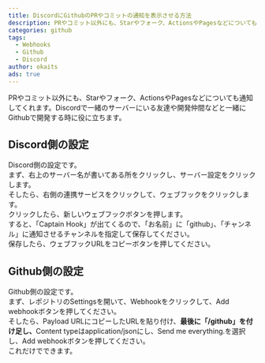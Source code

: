 ```yaml
---
title: DiscordにGithubのPRやコミットの通知を表示させる方法
description: PRやコミット以外にも、Starやフォーク、ActionsやPagesなどについても通知してくれます。Discordで一緒のサーバーにいる友達や開発仲間などと一緒にGithubで開発する時に役に立ちます。
categories: github
tags:
  - Webhooks
  - Github
  - Discord
author: okaits
ads: true
---
```

<div class="adservice-pc"></div>
PRやコミット以外にも、Starやフォーク、ActionsやPagesなどについても通知してくれます。Discordで一緒のサーバーにいる友達や開発仲間などと一緒にGithubで開発する時に役に立ちます。<br>

<h2>Discord側の設定</h2>
Discord側の設定です。<br>
まず、右上のサーバー名が書いてある所をクリックし、サーバー設定をクリックします。<br>
そしたら、右側の連携サービスをクリックして、ウェブフックをクリックします。<br>
クリックしたら、新しいウェブフックボタンを押します。<br>
すると、「Captain Hook」が出てくるので、「お名前」に「github」、「チャンネル」に通知させるチャンネルを指定して保存してください。<br>
保存したら、ウェブフックURLをコピーボタンを押してください。<br>
<h2>Github側の設定</h2>
Github側の設定です。<br>
まず、レポジトリのSettingsを開いて、Webhookをクリックして、Add webhookボタンを押してください。<br>
そしたら、Payload URLにコピーしたURLを貼り付け、<b>最後に「/github」を付け足し、</b>Content typeはapplication/jsonにし、Send me everything.を選択し、Add webhookボタンを押してください。<br>
これだけでできます。<br>
<div class="adservice-pc adservice-sp"></div>